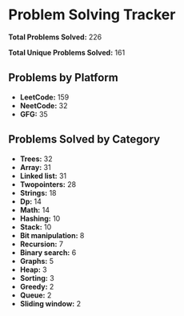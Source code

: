 # Problem Solving Tracker

**Total Problems Solved:** 226

**Total Unique Problems Solved:** 161

## Problems by Platform

- **LeetCode:** 159
- **NeetCode:** 32
- **GFG:** 35

## Problems Solved by Category

- **Trees:** 32
- **Array:** 31
- **Linked list:** 31
- **Twopointers:** 28
- **Strings:** 18
- **Dp:** 14
- **Math:** 14
- **Hashing:** 10
- **Stack:** 10
- **Bit manipulation:** 8
- **Recursion:** 7
- **Binary search:** 6
- **Graphs:** 5
- **Heap:** 3
- **Sorting:** 3
- **Greedy:** 2
- **Queue:** 2
- **Sliding window:** 2
